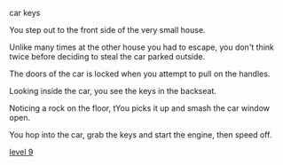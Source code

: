 car keys

You step out to the front side of the very small house.

Unlike many times at the other house you had to escape, you don't think twice before deciding to steal the car parked outside.

The doors of the car is locked when you attempt to pull on the handles.

Looking inside the car, you see the keys in the backseat.

Noticing a rock on the floor, tYou picks it up and smash the car window open.

You hop into the car, grab the keys and start the engine, then speed off.

[level 9](gates.md)
